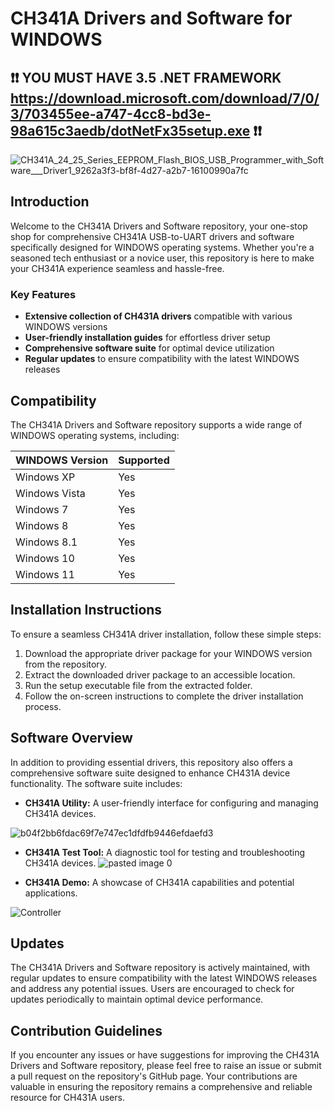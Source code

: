 # CH341A Drivers and Software for WINDOWS
## ❗❗ YOU MUST HAVE 3.5 .NET FRAMEWORK https://download.microsoft.com/download/7/0/3/703455ee-a747-4cc8-bd3e-98a615c3aedb/dotNetFx35setup.exe ❗❗
![CH341A_24_25_Series_EEPROM_Flash_BIOS_USB_Programmer_with_Software___Driver1_9262a3f3-bf8f-4d27-a2b7-16100990a7fc](https://github.com/SomniferumLocator/CH431A-Drivers-and-Software-for-WINDOWS/assets/150518723/72bf3cd0-03b7-4f8b-b132-e38e1fddb428)

## Introduction

Welcome to the CH341A Drivers and Software repository, your one-stop shop for comprehensive CH341A USB-to-UART drivers and software specifically designed for WINDOWS operating systems. Whether you're a seasoned tech enthusiast or a novice user, this repository is here to make your CH341A experience seamless and hassle-free.

### Key Features

* **Extensive collection of CH431A drivers** compatible with various WINDOWS versions
* **User-friendly installation guides** for effortless driver setup
* **Comprehensive software suite** for optimal device utilization
* **Regular updates** to ensure compatibility with the latest WINDOWS releases

## Compatibility

The CH341A Drivers and Software repository supports a wide range of WINDOWS operating systems, including:

| WINDOWS Version | Supported |
|---|---|
| Windows XP | Yes |
| Windows Vista | Yes |
| Windows 7 | Yes |
| Windows 8 | Yes |
| Windows 8.1 | Yes |
| Windows 10 | Yes |
| Windows 11 | Yes |

## Installation Instructions

To ensure a seamless CH341A driver installation, follow these simple steps:

1. Download the appropriate driver package for your WINDOWS version from the repository.
2. Extract the downloaded driver package to an accessible location.
3. Run the setup executable file from the extracted folder.
4. Follow the on-screen instructions to complete the driver installation process.

## Software Overview

In addition to providing essential drivers, this repository also offers a comprehensive software suite designed to enhance CH431A device functionality. The software suite includes:

* **CH341A Utility:** A user-friendly interface for configuring and managing CH341A devices.

![b04f2bb6fdac69f7e747ec1dfdfb9446efdaefd3](https://github.com/SomniferumLocator/CH431A-Drivers-and-Software-for-WINDOWS/assets/150518723/a78c7170-78fa-4a6a-a421-d0b632c9fe10)

* **CH341A Test Tool:** A diagnostic tool for testing and troubleshooting CH341A devices.
![pasted image 0](https://github.com/SomniferumLocator/CH431A-Drivers-and-Software-for-WINDOWS/assets/150518723/fb548507-1071-4d16-9c03-a59c0dbda5d2)

* **CH341A Demo:** A showcase of CH341A capabilities and potential applications.

![Controller](https://github.com/SomniferumLocator/CH431A-Drivers-and-Software-for-WINDOWS/assets/150518723/3eff5685-193a-4108-a78d-e3e1f25ab5d4)

## Updates

The CH341A Drivers and Software repository is actively maintained, with regular updates to ensure compatibility with the latest WINDOWS releases and address any potential issues. Users are encouraged to check for updates periodically to maintain optimal device performance.

## Contribution Guidelines

If you encounter any issues or have suggestions for improving the CH431A Drivers and Software repository, please feel free to raise an issue or submit a pull request on the repository's GitHub page. Your contributions are valuable in ensuring the repository remains a comprehensive and reliable resource for CH431A users.
